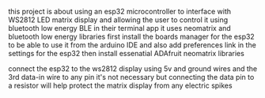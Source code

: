 this project is about using an esp32 microcontroller to interface with WS2812 LED matrix display and allowing the user to control it using bluetooth low energy BLE in their terminal app
it uses neomatrix and bluetooth low energy libraries
first install the boards manager for the esp32 to be able to use it from the arduino IDE and also add preferences link in the settings for the esp32
then install essenatial ADAfruit neomatrix libraries

connect the esp32 to the ws2812 display using 5v and ground wires and the 3rd data-in wire to any pin
it's not necessary but connecting the data pin to a resistor will help protect the matrix display from any electric spikes
